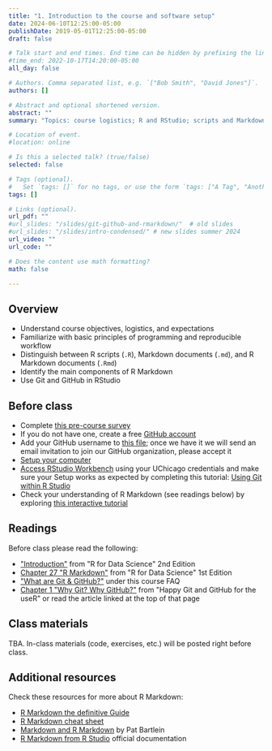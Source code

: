 ```yaml
---
title: "1. Introduction to the course and software setup"
date: 2024-06-10T12:25:00-05:00
publishDate: 2019-05-01T12:25:00-05:00
draft: false

# Talk start and end times. End time can be hidden by prefixing the line with `#`.
#time_end: 2022-10-17T14:20:00-05:00
all_day: false

# Authors. Comma separated list, e.g. `["Bob Smith", "David Jones"]`.
authors: []

# Abstract and optional shortened version.
abstract: ""
summary: "Topics: course logistics; R and RStudio; scripts and Markdown documents; Git/GitHub workflow in RStudio."

# Location of event.
#location: online

# Is this a selected talk? (true/false)
selected: false

# Tags (optional).
#   Set `tags: []` for no tags, or use the form `tags: ["A Tag", "Another Tag"]` for one or more tags.
tags: []

# Links (optional).
url_pdf: ""
#url_slides: "/slides/git-github-and-rmarkdown/"  # old slides
#url_slides: "/slides/intro-condensed/" # new slides summer 2024
url_video: ""
url_code: ""

# Does the content use math formatting?
math: false

---
```






## Overview 

* Understand course objectives, logistics, and expectations
* Familiarize with basic principles of programming and reproducible workflow
* Distinguish between R scripts (`.R`), Markdown documents (`.md`), and R Markdown documents (`.Rmd`)
* Identify the main components of R Markdown
* Use Git and GitHub in RStudio


## Before class

* Complete [this pre-course survey](https://forms.gle/Xksmp8FtJr2mDVqVA)
* If you do not have one, create a free [GitHub account](https://happygitwithr.com/github-acct)
* Add your GitHub username to [this file](https://docs.google.com/spreadsheets/d/1PTZIdIVrgnpVmHYlmNrbcfQiXzKIvoZlAuqUAyQocWw/edit?usp=sharing); once we have it we will send an email invitation to join our GitHub organization, please accept it
* [Setup your computer](https://computing-soc-sci.netlify.app/setup/)
* [Access RStudio Workbench](https://computing-soc-sci.netlify.app/setup/r/r-server/#accessing-rstudio-workbench) using your UChicago credentials and make sure your Setup works as expected by completing this tutorial: [Using Git within R Studio](/setup/git/git-with-rstudio) 
* Check your understanding of R Markdown (see readings below) by exploring [this interactive tutorial]( https://commonmark.org/help/)


## Readings

Before class please read the following:
* ["Introduction"](https://r4ds.hadley.nz/intro) from "R for Data Science" 2nd Edition  
* [Chapter 27 "R Markdown"](https://r4ds.had.co.nz/r-markdown.html) from "R for Data Science" 1st Edition
* ["What are Git & GitHub?"](https://computing-soc-sci.netlify.app/faq/what-are-git-github/) under this course FAQ
* [Chapter 1 "Why Git? Why GitHub?"](https://happygitwithr.com/big-picture) from "Happy Git and GitHub for the useR" or read the article linked at the top of that page


## Class materials

TBA. In-class materials (code, exercises, etc.) will be posted right before class.

<!--
* [Access RStudio Workbench](https://macss-r.uchicago.edu/s/57ea13c286bd33c286bd3/auth-sign-in?appUri=%2Fworkspaces%2F)
* Run the code below in your console to download today’s materials: `usethis::use_course("css-materials/intro-r")`[^local]
-->


## Additional resources

Check these resources for more about R Markdown:
* [R Markdown the definitive Guide](https://bookdown.org/yihui/rmarkdown/)
* [R Markdown cheat sheet](https://posit.co/resources/cheatsheets/?_page=2/)
* [Markdown and R Markdown](https://pjbartlein.github.io/REarthSysSci/markdown.html) by Pat Bartlein
* [R Markdown from R Studio](https://rmarkdown.rstudio.com/lesson-1.html) official documentation

<!--
[^local]: If you are using R Workbench, ignore this note. If you are using R from your local machine: first install the package by typing in your console `install.packages("usethis")`; then load it with `library(usethis)`; finally run the code.
-->


<!--
THE FALL VERSION OF THE COURSE WILL COVER THIS LECTURE IN TWO, AS FOLLOWS
LECTURE 1: intro to the course and logistics + intro CSS (more in depth with notes and readings, which I cut from the Summer version) + software set up
LECTURE 2: what is covered here without the intro to the course

USE THIS FOR LECTURE 1 OF FALL VERSION OF THE COURSE
* Readings:
  * Chapter 1 "Introduction" and Chapter 4 "Workflow Basics" in [R for Data Science](http://r4ds.had.co.nz/)
  * [Introduction to the course](/notes/intro-to-course/) 
-->
